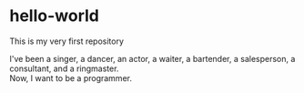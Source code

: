 # hello-world

This is my very first repository


I've been a singer, a dancer, an actor, a waiter, a bartender, a salesperson, a consultant, and a ringmaster.  
Now, I want to be a programmer.
